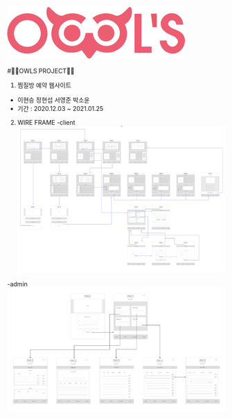 ![로고](./owlsLogo.png)<br><br>
#🦉🦉OWLS PROJECT🦉🦉

1. 찜질방 예약 웹사이트
  - 이현승 정현섭 서영준 박소윤
  - 기간 : 2020.12.03 ~ 2021.01.25
  
2. WIRE FRAME
  -client<br>
  ![와이어프레임](./wireframe.PNG)<br>
  
  -admin<br>
  ![와이어프레임2](./wireframe2.PNG)<br>
  
